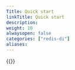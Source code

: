 ```yaml
---
Title: Quick start
linkTitle: Quick start
description: 
weight: 10
alwaysopen: false
categories: ["redis-di"]
aliases: 
---
```


{{<allchildren style="h2" description="true">}}